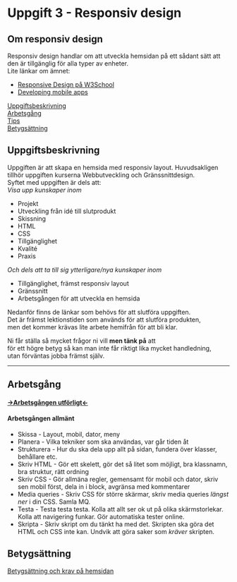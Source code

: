 # Uppgift 3 - Responsiv design

## Om responsiv design
Responsiv design handlar om att utveckla hemsidan på ett sådant sätt att den är tillgänglig för alla typer av enheter.  
Lite länkar om ämnet:
* [Responsive Design på W3School](https://www.w3schools.com/html/html_responsive.asp)
* [Developing mobile apps](https://www.toptal.com/android/developing-mobile-web-apps-when-why-and-how)  

[Uppgiftsbeskrivning](#task)  
[Arbetsgång](#method)  
[Tips](#method-tips)  
[Betygsättning](#grading)  

## <a name="task">Uppgiftsbeskrivning</a>

Uppgiften är att skapa en hemsida med responsiv layout. Huvudsakligen tillhör uppgiften kurserna Webbutveckling och Gränssnittdesign.  
Syftet med uppgiften är dels att:  
*Visa upp kunskaper inom*  
* Projekt
* Utveckling från idé till slutprodukt
* Skissning
* HTML
* CSS
* Tillgänglighet
* Kvalité
* Praxis  
  
*Och dels att ta till sig ytterligare/nya kunskaper inom*
* Tillgänglighet, främst responsiv layout
* Gränssnitt
* Arbetsgången för att utveckla en hemsida

Nedanför finns de länkar som behövs för att slutföra uppgiften.  
Det är främst lektionstiden som används för att slutföra produkten,  
men det kommer krävas lite arbete hemifrån för att bli klar.

Ni får ställa så mycket frågor ni vill **men tänk på** att  
för ett högre betyg så kan man inte får riktigt lika mycket handledning,  
utan förväntas jobba främst själv.

*****

## <a name="method">Arbetsgång</a>

####  [->Arbetsgången utförligt<-](method.md)  

#### Arbetsgången allmänt
* Skissa - Layout, mobil, dator, meny
* Planera - Vilka tekniker som ska användas, var går tiden åt
* Strukturera - Hur du ska dela upp allt på sidan, fundera över klasser, behållare etc.
* Skriv HTML - Gör ett skelett, gör det så litet som möjligt, bra klassnamn, bra struktur, rätt ordning
* Skriv CSS - Gör allmäna regler, gemensamt för mobil och dator, skriv sen mobil först, dela in i block, avgränsa med kommentarer
* Media queries - Skriv CSS för större skärmar, skriv media queries *längst ner* i din CSS. Samla MQ.
* Testa - Testa testa testa. Kolla att allt ser ok ut på olika skärmstorlekar. Kolla att navigering funkar. Gör automatiska tester online.
* Skripta - Skriv skript om du tänkt ha med det. Skripten ska göra det HTML och CSS inte kan. Undvik att göra saker som *kräver* skripten.


## <a name="grading">Betygsättning</a>
[Betygsättning och krav på hemsidan](grading.md)



